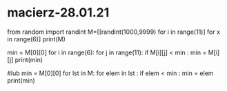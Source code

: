 # macierz-28.01.21

from random import randint 
M=[[randint(1000,9999) for i in range(11)] for x in range(6)]
print(M)

min = M[0][0]
for i in range(6):
   for j in range(11):
      if M[i][j] < min :
         min = M[i][j]
print(min)

#lub 
 min = M[0][0]
 for lst in M:
     for elem in lst :
        if elem < min :
           min = elem 
 print(min)
